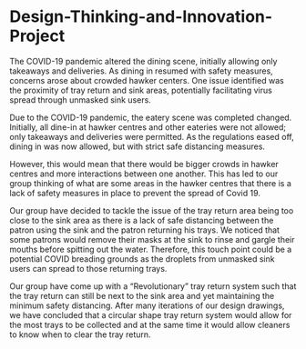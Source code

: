 # Design-Thinking-and-Innovation-Project
The COVID-19 pandemic altered the dining scene, initially allowing only takeaways and deliveries. As dining in resumed with safety measures, concerns arose about crowded hawker centers. One issue identified was the proximity of tray return and sink areas, potentially facilitating virus spread through unmasked sink users.

Due to the COVID-19 pandemic, the eatery scene was completed changed. Initially, all dine-in at hawker centres and other eateries were not allowed; only takeaways and deliveries were permitted. As the regulations eased off, dining in was now allowed, but with strict safe distancing measures.

However, this would mean that there would be bigger crowds in hawker centres and more interactions between one another. This has led to our group thinking of what are some areas in the hawker centres that there is a lack of safety measures in place to prevent the spread of Covid 19.

Our group have decided to tackle the issue of the tray return area being too close to the sink area as there is a lack of safe distancing between the patron using the sink and the patron returning his trays. We noticed that some patrons would remove their masks at the sink to rinse and gargle their mouths before spitting out the water. Therefore, this touch point could be a potential COVID breading grounds as the droplets from unmasked sink users can spread to those returning trays.


Our group have come up with a “Revolutionary” tray return system such that the tray return can still be next to the sink area and yet maintaining the minimum safety distancing. After many iterations of our design drawings, we have concluded that a circular shape tray return system would allow for the most trays to be collected and at the same time it would allow cleaners to know when to clear the tray return.
